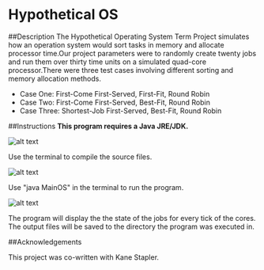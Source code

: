# Hypothetical OS

##Description
The Hypothetical Operating System Term Project simulates how an operation system would sort tasks in memory and allocate processor time.Our project parameters were to randomly create twenty jobs and run them over thirty time units on a simulated quad-core processor.There were three test cases involving different sorting and memory allocation methods.
* Case One:        First-Come First-Served, First-Fit, Round Robin
* Case Two:        First-Come First-Served, Best-Fit, Round Robin
* Case Three:      Shortest-Job First-Served, Best-Fit, Round Robin

##Instructions
**This program requires a Java JRE/JDK.**

![alt text](http://i.imgur.com/PJC96pF.jpg "Compile In Terminal")

Use the terminal to compile the source files.

![alt text](http://i.imgur.com/WRVl6ZW.jpg "Run The Program")

Use "java MainOS" in the terminal to run the program.

![alt text](http://i.imgur.com/RBblWzK.jpg "Program Output")

The program will display the the state of the jobs for every tick of the cores. The output files will be saved to the directory the program was executed in.

##Acknowledgements

This project was co-written with Kane Stapler.
